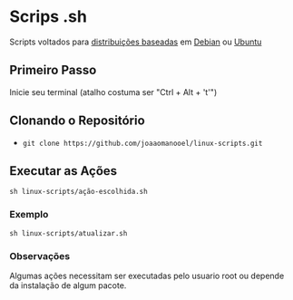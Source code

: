 # Scrips .sh

Scripts voltados para [distribuições baseadas](https://pt.wikipedia.org/wiki/Lista_de_distribui%C3%A7%C3%B5es_baseadas_no_Ubuntu) em [Debian](https://www.debian.org/index.pt.html) ou [Ubuntu](https://www.ubuntu.com/)

## Primeiro Passo

Inicie seu terminal (atalho costuma ser "Ctrl + Alt + 't'")


## Clonando o Repositório

* `git clone https://github.com/joaaomanooel/linux-scripts.git`


## Executar as Ações

`sh linux-scripts/ação-escolhida.sh`


### Exemplo

`sh linux-scripts/atualizar.sh`


### Observações

Algumas ações necessitam ser executadas pelo usuario root ou depende da instalação de algum pacote.
